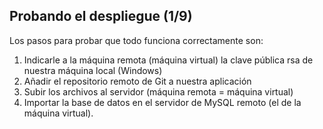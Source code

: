 ## Probando el despliegue (1/9) ##

Los pasos para probar que todo funciona correctamente son:

1. Indicarle a la máquina remota (máquina virtual) la clave pública rsa de nuestra máquina local (Windows)
2. Añadir el repositorio remoto de Git a nuestra aplicación
3. Subir los archivos al servidor (máquina remota = máquina virtual)
4. Importar la base de datos en el servidor de MySQL remoto (el de la máquina virtual).